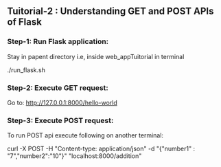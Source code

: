 ## Tuitorial-2 : Understanding GET and POST APIs of Flask

### Step-1: Run Flask application:

Stay in papent directory i.e, inside web_appTuitorial in terminal 

./run_flask.sh

### Step-2: Execute GET request:

Go to: http://127.0.0.1:8000/hello-world

### Step-3: Execute POST request:

To run POST api execute following on another terminal: 

curl -X POST -H "Content-type: application/json" -d "{\"number1\" : \"7\",\"number2\":\"10\"}" "localhost:8000/addition"
